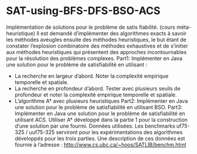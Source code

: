 # SAT-using-BFS-DFS-BSO-ACS
Implémentation de solutions pour le problème de satis fiabilité. (cours méta-heuristique)
Il est demandé d’implémenter des algorithmes exacts à savoir les méthodes aveugles ensuite des méthodes 
heuristiques, le but étant de constater l’explosion combinatoire des méthodes exhaustives et de s’initier aux 
méthodes heuristiques qui présentent des approches incontournables pour la résolution des problèmes complexes.
Part1:
Implémenter en Java une solution pour le problème de satisfiabilité en utilisant :
- La recherche en largeur d’abord. Noter la complexité empirique temporelle et spatiale.
- La recherche en profondeur d’abord. Tester avec plusieurs seuils de profondeur et noter la complexité empirique temporelle et spatiale.
- L’algorithme A* avec plusieurs heuristiques
Part2:
Implémenter en Java une solution pour le problème de satisfiabilité en utilisant BSO.
Part3:
Implémenter en Java une solution pour le problème de satisfiabilité en utilisant ACS. Utiliser A* développé dans la partie 1 pour la construction 
d’une solution par une fourmi.
Données utilisées:
Les benchmarks uf75-325 / uuf75-325 serviront pour les expérimentations des algorithmes développés pour les trois parties. Une description de ces données est fournie à l’adresse :
http://www.cs.ubc.ca/~hoos/SATLIB/benchm.html
